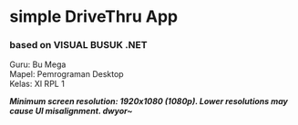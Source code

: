 # simple DriveThru App
### based on VISUAL BUSUK .NET

<p>Guru: Bu Mega<br>
Mapel: Pemrograman Desktop<br>
Kelas: XI RPL 1<br>

<strong><i>Minimum screen resolution: 1920x1080 (1080p). Lower resolutions may cause UI misalignment.
dwyor~
